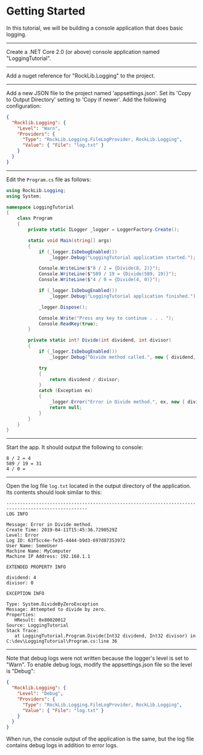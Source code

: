 # Getting Started

In this tutorial, we will be building a console application that does basic logging.

---

Create a .NET Core 2.0 (or above) console application named "LoggingTutorial".

---

Add a nuget reference for "RockLib.Logging" to the project.

---

Add a new JSON file to the project named 'appsettings.json'. Set its 'Copy to Output Directory' setting to 'Copy if newer'. Add the following configuration:

```json
{
  "Rocklib.Logging": {
    "Level": "Warn",
    "Providers": {
      "Type": "RockLib.Logging.FileLogProvider, RockLib.Logging",
      "Value": { "File": "log.txt" }
    }
  }
}
```

---

Edit the `Program.cs` file as follows:

```c#
using RockLib.Logging;
using System;

namespace LoggingTutorial
{
    class Program
    {
        private static ILogger _logger = LoggerFactory.Create();

        static void Main(string[] args)
        {
            if (_logger.IsDebugEnabled())
                _logger.Debug("LoggingTutorial application started.");

            Console.WriteLine($"8 / 2 = {Divide(8, 2)}");
            Console.WriteLine($"589 / 19 = {Divide(589, 19)}");
            Console.WriteLine($"4 / 0 = {Divide(4, 0)}");

            if (_logger.IsDebugEnabled())
                _logger.Debug("LoggingTutorial application finished.");

            _logger.Dispose();

            Console.Write("Press any key to continue . . . ");
            Console.ReadKey(true);
        }

        private static int? Divide(int dividend, int divisor)
        {
            if (_logger.IsDebugEnabled())
                _logger.Debug("Divide method called.", new { dividend, divisor });

            try
            {
                return dividend / divisor;
            }
            catch (Exception ex)
            {
                _logger.Error("Error in Divide method.", ex, new { dividend, divisor });
                return null;
            }
        }
    }
}
```

---

Start the app. It should output the following to console:

```
8 / 2 = 4
589 / 19 = 31
4 / 0 =
```

---

Open the log file `log.txt` located in the output directory of the application. Its contents should look similar to this:

```
----------------------------------------------------------------------------------------------------
LOG INFO

Message: Error in Divide method.
Create Time: 2019-04-11T15:45:36.7290529Z
Level: Error
Log ID: 63f5cc4e-fe35-4444-b9d3-697d87353972
User Name: SomeUser
Machine Name: MyComputer
Machine IP Address: 192.168.1.1

EXTENDED PROPERTY INFO

dividend: 4
divisor: 0

EXCEPTION INFO

Type: System.DivideByZeroException
Message: Attempted to divide by zero.
Properties:
   HResult: 0x80020012
Source: LoggingTutorial
Stack Trace:
   at LoggingTutorial.Program.Divide(Int32 dividend, Int32 divisor) in C:\dev\LoggingTutorial\Program.cs:line 36
```

---

Note that debug logs were not written because the logger's level is set to "Warn". To enable debug logs, modify the appsettings.json file so the level is "Debug":

```json
{
  "Rocklib.Logging": {
    "Level": "Debug",
    "Providers": {
      "Type": "RockLib.Logging.FileLogProvider, RockLib.Logging",
      "Value": { "File": "log.txt" }
    }
  }
}
```

When run, the console output of the application is the same, but the log file contains debug logs in addition to error logs.